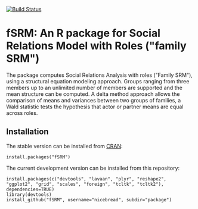 [![Build Status](https://travis-ci.org/nicebread/fSRM.svg?branch=master)](https://travis-ci.org/nicebread/fSRM)

# fSRM: An R package for Social Relations Model with Roles ("family SRM") #

The package computes Social Relations Analysis with roles ("Family SRM"), using a structural equation modeling approach. Groups ranging from three members up to an unlimited number of members are supported and the mean structure can be computed. A delta method approach allows the comparison of means and variances between two groups of families, a Wald statistic tests the hypothesis that actor or partner means are equal across roles.

## Installation

The stable version can be installed from [CRAN](http://cran.r-project.org/web/packages/fSRM/index.html):

    install.packages("fSRM")

The current development version can be installed from this repository:

    install.packages(c("devtools", "lavaan", "plyr", "reshape2", "ggplot2", "grid", "scales", "foreign", "tcltk", "tcltk2"), dependencies=TRUE)
    library(devtools)
    install_github("fSRM", username="nicebread", subdir="package")	

